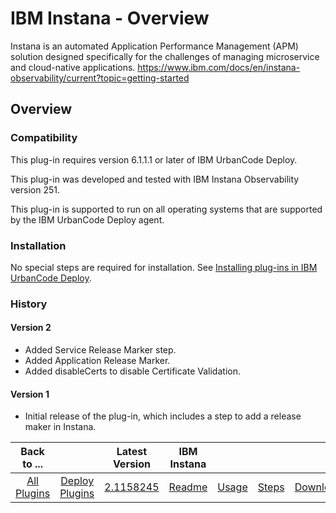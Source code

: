 
# IBM Instana - Overview

Instana is an automated Application Performance Management (APM) solution designed specifically for the challenges of managing microservice and cloud-native applications. https://www.ibm.com/docs/en/instana-observability/current?topic=getting-started

## Overview

### Compatibility

This plug-in requires version 6.1.1.1 or later of IBM UrbanCode Deploy.

This plug-in was developed and tested with IBM Instana Observability version 251.

This plug-in is supported to run on all operating systems that are supported by the IBM UrbanCode Deploy agent.

### Installation

No special steps are required for installation. See [Installing plug-ins in IBM UrbanCode Deploy](https://community.ibm.com/community/user/wasdevops/blogs/laurel-dickson-bull1/2022/06/13/install-plugins "Installing plug-ins in IBM UrbanCode Deploy").

### History

#### Version 2

* Added Service Release Marker step.
* Added Application Release Marker.
* Added disableCerts to disable Certificate Validation.


#### Version 1

* Initial release of the plug-in, which includes a step to add a release maker in Instana.

|Back to ...||Latest Version|IBM Instana  ||||
| :---: | :---: | :---: | :---: | :---: | :---: | :---: |
|[All Plugins](../../index.md)|[Deploy Plugins](../README.md)|[2.1158245](https://raw.githubusercontent.com/UrbanCode/IBM-UCD-PLUGINS/main/files/ibm-instana/ucd-Instana-2.1158245.zip)|[Readme](README.md)|[Usage](usage.md)|[Steps](steps.md)|[Downloads](downloads.md)|
